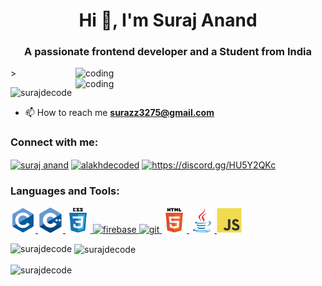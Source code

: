 <h1 align="center">Hi 👋, I'm Suraj Anand</h1>
<h3 align="center">A passionate frontend developer and a Student from India</h3>
<img  align="right"  alt="coding" width="400" src=https://user-images.githubusercontent.com/55389276/140866485-8fb1c876-9a8f-4d6a-98dc-08c4981eaf70.gif>
<img  align="right"  alt="coding" width="400" src=<img  align="right"  alt="coding" width="400" src=https://user-images.githubusercontent.com/55389276/140866485-8fb1c876-9a8f-4d6a-98dc-08c4981eaf70.gif>>

<p align="left"> <img src="https://komarev.com/ghpvc/?username=surajdecode&label=Profile%20views&color=0e75b6&style=flat" alt="surajdecode" /> </p>

- 📫 How to reach me **surazz3275@gmail.com**

<h3 align="left">Connect with me:</h3>
<p align="left">
<a href="https://linkedin.com/in/suraj anand" target="blank"><img align="center" src="https://raw.githubusercontent.com/rahuldkjain/github-profile-readme-generator/master/src/images/icons/Social/linked-in-alt.svg" alt="suraj anand" height="30" width="40" /></a>
<a href="https://instagram.com/alakhdecoded" target="blank"><img align="center" src="https://raw.githubusercontent.com/rahuldkjain/github-profile-readme-generator/master/src/images/icons/Social/instagram.svg" alt="alakhdecoded" height="30" width="40" /></a>
<a href="https://discord.gg/https://discord.gg/HU5Y2QKc" target="blank"><img align="center" src="https://raw.githubusercontent.com/rahuldkjain/github-profile-readme-generator/master/src/images/icons/Social/discord.svg" alt="https://discord.gg/HU5Y2QKc" height="30" width="40" /></a>
</p>

<h3 align="left">Languages and Tools:</h3>
<p align="left"> <a href="https://www.cprogramming.com/" target="_blank" rel="noreferrer"> <img src="https://raw.githubusercontent.com/devicons/devicon/master/icons/c/c-original.svg" alt="c" width="40" height="40"/> </a> <a href="https://www.w3schools.com/cpp/" target="_blank" rel="noreferrer"> <img src="https://raw.githubusercontent.com/devicons/devicon/master/icons/cplusplus/cplusplus-original.svg" alt="cplusplus" width="40" height="40"/> </a> <a href="https://www.w3schools.com/css/" target="_blank" rel="noreferrer"> <img src="https://raw.githubusercontent.com/devicons/devicon/master/icons/css3/css3-original-wordmark.svg" alt="css3" width="40" height="40"/> </a> <a href="https://firebase.google.com/" target="_blank" rel="noreferrer"> <img src="https://www.vectorlogo.zone/logos/firebase/firebase-icon.svg" alt="firebase" width="40" height="40"/> </a> <a href="https://git-scm.com/" target="_blank" rel="noreferrer"> <img src="https://www.vectorlogo.zone/logos/git-scm/git-scm-icon.svg" alt="git" width="40" height="40"/> </a> <a href="https://www.w3.org/html/" target="_blank" rel="noreferrer"> <img src="https://raw.githubusercontent.com/devicons/devicon/master/icons/html5/html5-original-wordmark.svg" alt="html5" width="40" height="40"/> </a> <a href="https://www.java.com" target="_blank" rel="noreferrer"> <img src="https://raw.githubusercontent.com/devicons/devicon/master/icons/java/java-original.svg" alt="java" width="40" height="40"/> </a> <a href="https://developer.mozilla.org/en-US/docs/Web/JavaScript" target="_blank" rel="noreferrer"> <img src="https://raw.githubusercontent.com/devicons/devicon/master/icons/javascript/javascript-original.svg" alt="javascript" width="40" height="40"/> </a> </p>

<p><img align="left" src="https://github-readme-stats.vercel.app/api/top-langs?username=surajdecode&show_icons=true&locale=en&layout=compact" alt="surajdecode" /></p>

<p>&nbsp;<img align="center" src="https://github-readme-stats.vercel.app/api?username=surajdecode&show_icons=true&locale=en" alt="surajdecode" /></p>

<p><img align="center" src="https://github-readme-streak-stats.herokuapp.com/?user=surajdecode&" alt="surajdecode" /></p>
